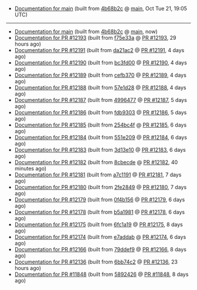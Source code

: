 

* [Documentation for main](docs-main/) (built from [4b68b2c](https://github.com/cvc5/cvc5/commit/4b68b2c) @ [main](https://github.com/cvc5/cvc5/tree/main), Oct Tue 21, 19:05 UTC)

***


* [Documentation for main](docs-main/) (built from [4b68b2c](https://github.com/cvc5/cvc5/commit/4b68b2c) @ [main](https://github.com/cvc5/cvc5/tree/main), now)
* [Documentation for PR #12193](docs-pr12193/) (built from [f75e33a](https://github.com/cvc5/cvc5/commit/f75e33a) @ [PR #12193](https://github.com/cvc5/cvc5/pull/12193), 29 hours ago)
* [Documentation for PR #12191](docs-pr12191/) (built from [da21ac2](https://github.com/cvc5/cvc5/commit/da21ac2) @ [PR #12191](https://github.com/cvc5/cvc5/pull/12191), 4 days ago)
* [Documentation for PR #12190](docs-pr12190/) (built from [bc3fd00](https://github.com/cvc5/cvc5/commit/bc3fd00) @ [PR #12190](https://github.com/cvc5/cvc5/pull/12190), 4 days ago)
* [Documentation for PR #12189](docs-pr12189/) (built from [cefb370](https://github.com/cvc5/cvc5/commit/cefb370) @ [PR #12189](https://github.com/cvc5/cvc5/pull/12189), 4 days ago)
* [Documentation for PR #12188](docs-pr12188/) (built from [57e1d28](https://github.com/cvc5/cvc5/commit/57e1d28) @ [PR #12188](https://github.com/cvc5/cvc5/pull/12188), 4 days ago)
* [Documentation for PR #12187](docs-pr12187/) (built from [4996477](https://github.com/cvc5/cvc5/commit/4996477) @ [PR #12187](https://github.com/cvc5/cvc5/pull/12187), 5 days ago)
* [Documentation for PR #12186](docs-pr12186/) (built from [fdb9303](https://github.com/cvc5/cvc5/commit/fdb9303) @ [PR #12186](https://github.com/cvc5/cvc5/pull/12186), 5 days ago)
* [Documentation for PR #12185](docs-pr12185/) (built from [254bc4f](https://github.com/cvc5/cvc5/commit/254bc4f) @ [PR #12185](https://github.com/cvc5/cvc5/pull/12185), 6 days ago)
* [Documentation for PR #12184](docs-pr12184/) (built from [551e209](https://github.com/cvc5/cvc5/commit/551e209) @ [PR #12184](https://github.com/cvc5/cvc5/pull/12184), 6 days ago)
* [Documentation for PR #12183](docs-pr12183/) (built from [3d13e10](https://github.com/cvc5/cvc5/commit/3d13e10) @ [PR #12183](https://github.com/cvc5/cvc5/pull/12183), 6 days ago)
* [Documentation for PR #12182](docs-pr12182/) (built from [8cbecde](https://github.com/cvc5/cvc5/commit/8cbecde) @ [PR #12182](https://github.com/cvc5/cvc5/pull/12182), 40 minutes ago)
* [Documentation for PR #12181](docs-pr12181/) (built from [a7c1191](https://github.com/cvc5/cvc5/commit/a7c1191) @ [PR #12181](https://github.com/cvc5/cvc5/pull/12181), 7 days ago)
* [Documentation for PR #12180](docs-pr12180/) (built from [2fe2849](https://github.com/cvc5/cvc5/commit/2fe2849) @ [PR #12180](https://github.com/cvc5/cvc5/pull/12180), 7 days ago)
* [Documentation for PR #12179](docs-pr12179/) (built from [0f4b156](https://github.com/cvc5/cvc5/commit/0f4b156) @ [PR #12179](https://github.com/cvc5/cvc5/pull/12179), 6 days ago)
* [Documentation for PR #12178](docs-pr12178/) (built from [b5a1981](https://github.com/cvc5/cvc5/commit/b5a1981) @ [PR #12178](https://github.com/cvc5/cvc5/pull/12178), 6 days ago)
* [Documentation for PR #12175](docs-pr12175/) (built from [6fc1a19](https://github.com/cvc5/cvc5/commit/6fc1a19) @ [PR #12175](https://github.com/cvc5/cvc5/pull/12175), 8 days ago)
* [Documentation for PR #12174](docs-pr12174/) (built from [e7addab](https://github.com/cvc5/cvc5/commit/e7addab) @ [PR #12174](https://github.com/cvc5/cvc5/pull/12174), 6 days ago)
* [Documentation for PR #12166](docs-pr12166/) (built from [79ddef9](https://github.com/cvc5/cvc5/commit/79ddef9) @ [PR #12166](https://github.com/cvc5/cvc5/pull/12166), 8 days ago)
* [Documentation for PR #12136](docs-pr12136/) (built from [6bb74c2](https://github.com/cvc5/cvc5/commit/6bb74c2) @ [PR #12136](https://github.com/cvc5/cvc5/pull/12136), 23 hours ago)
* [Documentation for PR #11848](docs-pr11848/) (built from [5892426](https://github.com/cvc5/cvc5/commit/5892426) @ [PR #11848](https://github.com/cvc5/cvc5/pull/11848), 8 days ago)

